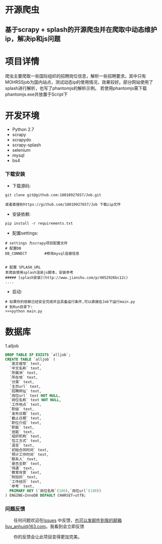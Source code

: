开源爬虫
=================================

基于scrapy + splash的开源爬虫并在爬取中动态维护ip，解决ip和js问题
------------------------------------------------------------------

项目详情
========
爬虫主要爬取一些国际组织的招聘岗位信息，解析一些招聘要求。其中只有MOHRSSjob为国内站点，测试动态ip的使用情况，效果较好。部分网站使用了splash进行解析，也写了phantomjs的解析示例。
若使用phantomjs需下载phantomjs.exe并放置于Script下

开发环境
=================================

* Python 2.7
* scrapy
* scrapydo
* scrapy-splash
* selenium
* mysql
* bs4

### 下载安装

* 下载源码:

```shell
git clone git@github.com:18010927657/Job.git

或者直接到https://github.com/18010927657/Job 下载zip文件
```

* 安装依赖:

```shell
pip install -r requirements.txt
```

* 配置settings:

```shell
# settings 为scrapy项目配置文件
# 配置DB
DB_CONNECT		  #修改mysql连接信息


# 配置 SPLASH_URL
本爬虫使用splash渲染js脚本，安装参考
##### [splash安装](http://www.jianshu.com/p/4052926bc12c)
....

```

* 启动:

```shell
# 如果你的依赖已经安全完成并且具备运行条件,可以直接在Job下运行main.py
# 到Run目录下:
>>>python main.py

```

数据库
=================================

1.alljob<br />
```sql
DROP TABLE IF EXISTS `alljob`;
CREATE TABLE `alljob` (
  `英文缩写` text,
  `中文名称` text,
  `所属洲` text,
  `所在地` text,
  `分类` text,
  `主页url` text,
  `招聘网址` text,
  `岗位url` text NOT NULL,
  `岗位名称` text NOT NULL,
  `工作地点` text,
  `职级` text,
  `发布日期` text,
  `截止日期` text,
  `职位介绍` text,
  `职能` text,
  `技能` text,
  `组织机构` text,
  `包工方式` text,
  `语言` text,
  `初始合同时间` text,
  `预计工作时间` text,
  `联系人` text,
  `是否全职` text,
  `待遇` text,
  `教育背景` text,
  `附加的` text,
  `工作经历` text,
  `参考` text,
  PRIMARY KEY (`岗位名称`(100),`岗位url`(100))
) ENGINE=InnoDB DEFAULT CHARSET=utf8;
```

### 问题反馈

　　任何问题欢迎在[Issues](https://github.com/18010927657/Job/issues) 中反馈，也可以发邮件到我的邮箱liuy_anhui@163.com。我看到会立即反馈

　　你的反馈会让此项目变得更加完美。

